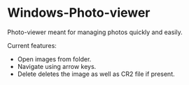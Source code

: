 Windows-Photo-viewer
====================

Photo-viewer meant for managing photos quickly and easily.  
  
Current features: 
 * Open images from folder.
 * Navigate using arrow keys.
 * Delete deletes the image as well as CR2 file if present.
